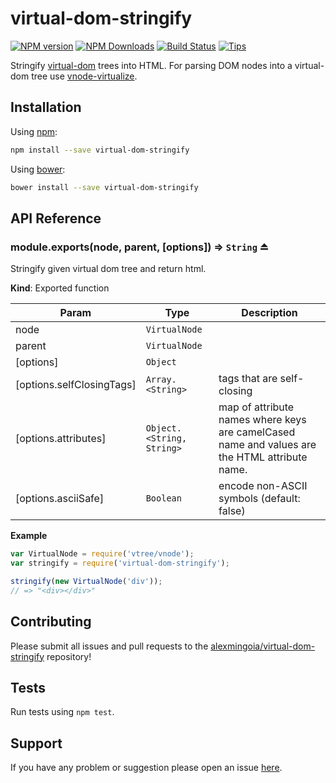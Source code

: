 # virtual-dom-stringify

[![NPM version](http://img.shields.io/npm/v/virtual-dom-stringify.svg?style=flat)](https://npmjs.org/package/virtual-dom-stringify) [![NPM Downloads](https://img.shields.io/npm/dm/virtual-dom-stringify.svg?style=flat)](https://npmjs.org/package/virtual-dom-stringify) [![Build Status](http://img.shields.io/travis/alexmingoia/virtual-dom-stringify.svg?style=flat)](http://travis-ci.org/alexmingoia/virtual-dom-stringify) [![Tips](https://img.shields.io/gratipay/alexmingoia.svg?style=flat)](https://www.gratipay.com/alexmingoia/)

Stringify [virtual-dom][0] trees into HTML. For parsing DOM nodes into a
virtual-dom tree use [vnode-virtualize][1].

## Installation

Using [npm](https://www.npmjs.org/):

```sh
npm install --save virtual-dom-stringify
```

Using [bower](http://bower.io/):

```sh
bower install --save virtual-dom-stringify
```

## API Reference
<a name="exp_module_virtual-dom-stringify--module.exports"></a>
### module.exports(node, parent, [options]) ⇒ <code>String</code> ⏏
Stringify given virtual dom tree and return html.

**Kind**: Exported function  

| Param | Type | Description |
| --- | --- | --- |
| node | <code>VirtualNode</code> |  |
| parent | <code>VirtualNode</code> |  |
| [options] | <code>Object</code> |  |
| [options.selfClosingTags] | <code>Array.&lt;String&gt;</code> | tags that are self-closing |
| [options.attributes] | <code>Object.&lt;String, String&gt;</code> | map of attribute names where keys are camelCased name and values are the HTML attribute name. |
| [options.asciiSafe] | <code>Boolean</code> | encode non-ASCII symbols (default: false) |

**Example**  
```javascript
var VirtualNode = require('vtree/vnode');
var stringify = require('virtual-dom-stringify');

stringify(new VirtualNode('div'));
// => "<div></div>"
```
## Contributing

Please submit all issues and pull requests to the [alexmingoia/virtual-dom-stringify](http://github.com/alexmingoia/virtual-dom-stringify) repository!

## Tests

Run tests using `npm test`.

## Support

If you have any problem or suggestion please open an issue [here](https://github.com/alexmingoia/virtual-dom-stringify/issues).

[0]: https://github.com/Matt-Esch/virtual-dom/
[1]: https://github.com/marcelklehr/vdom-virtualize/
